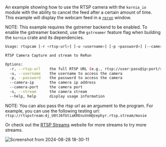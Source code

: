 An example showing how to use the RTSP camera with the `kornia_io` module with the ability to cancel the feed after a certain amount of time. This example will display the webcam feed in a [`rerun`](https://github.com/rerun-io/rerun) window.

NOTE: This example requires the gstremer backend to be enabled. To enable the gstreamer backend, use the `gstreamer` feature flag when building the `kornia` crate and its dependencies.

```bash
Usage: rtspcam [-r <rtsp-url>] [-u <username>] [-p <password>] [--camera-ip <camera-ip>] [--camera-port <camera-port>] [-s <stream>]

RTSP Camera Capture and stream to ReRun

Options:
  -r, --rtsp-url    the full RTSP URL (e.g., rtsp://user:pass@ip:port/stream)
  -u, --username    the username to access the camera
  -p, --password    the password to access the camera
  --camera-ip       the camera ip address
  --camera-port     the camera port
  -s, --stream      the camera stream
  --help, help      display usage information
```

NOTE: You can also pass the rtsp url as an argument to the program. For example, you can use the following testing url: `rtsp://rtspstream:4j_U0tJ6fGtiaKREnuVnH@zephyr.rtsp.stream/movie`

Or check out the [RTSP Streams](https://www.rtsp.stream/) website for more streams to try more streams.

![Screenshot from 2024-08-28 18-30-11](https://github.com/user-attachments/assets/2a9a80f4-4933-4614-930a-061ec2463227)
